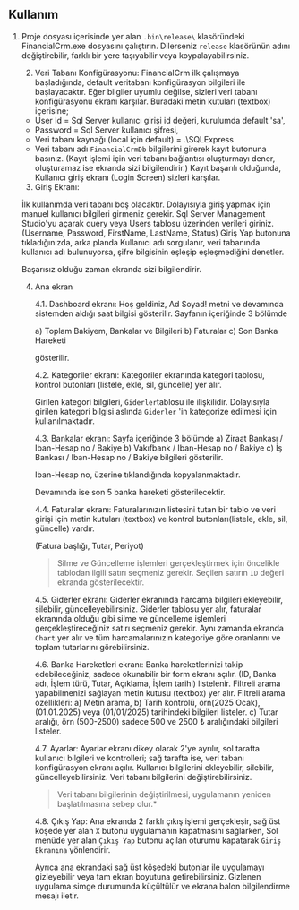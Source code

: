 ## Kullanım

1. Proje dosyası içerisinde yer alan `.bin\release\` klasöründeki FinancialCrm.exe dosyasını çalıştırın. Dilerseniz `release`  klasörünün adını değiştirebilir, farklı bir yere taşıyabilir veya koypalayabilirsiniz.

   2. Veri Tabanı Konfigürasyonu:
      FinancialCrm ilk çalışmaya başladığında, default veritabanı konfigürasyon bilgileri ile başlayacaktır. Eğer bilgiler uyumlu değilse, sizleri veri tabanı konfigürasyonu ekranı karşılar. Buradaki metin kutuları (textbox) içerisine;

   - User Id = Sql Server kullanıcı girişi id değeri, kurulumda default 'sa',
   - Password = Sql Server kullanıcı şifresi,
   - Veri tabanı kaynağı (local için default) = .\SQLExpress
   - Veri tabanı adı `FinancialCrmDb`
     bilgilerini girerek kayıt butonuna basınız. (Kayıt işlemi için veri tabanı bağlantısı oluşturmayı dener, oluşturamaz ise ekranda sizi bilgilendirir.)
     Kayıt başarılı olduğunda, Kullanıcı giriş ekranı (Login Screen) sizleri karşılar.

   3. Giriş Ekranı: 

   İlk kullanımda veri tabanı boş olacaktır. Dolayısıyla giriş yapmak için manuel kullanıcı bilgileri girmeniz gerekir.
   Sql Server Management Studio'yu açarak query veya Users tablosu üzerinden verileri giriniz.
   	(Username, Password, FirstName, LastName, Status)
   Giriş Yap butonuna tıkladığınızda, arka planda Kullanıcı adı sorgulanır, veri tabanında kullanıcı adı bulunuyorsa, şifre bilgisinin eşleşip eşleşmediğini denetler. 

   Başarısız olduğu zaman ekranda sizi bilgilendirir.

   

   4. Ana ekran

      4.1. Dashboard ekranı:
      Hoş geldiniz, Ad Soyad! metni ve devamında sistemden aldığı saat bilgisi gösterilir.
      Sayfanın içeriğinde 3 bölümde

      a) Toplam Bakiyem, Bankalar ve Bilgileri
      b) Faturalar
      c) Son Banka Hareketi 

      gösterilir.

      

      4.2.  Kategoriler ekranı:
      Kategoriler ekranında kategori tablosu, kontrol butonları (listele, ekle, sil, güncelle) yer alır.

      Girilen kategori bilgileri, `Giderler`tablosu ile ilişkilidir. Dolayısıyla girilen kategori bilgisi aslında `Giderler` 'in kategorize edilmesi için kullanılmaktadır.

      

      4.3. Bankalar ekranı:
      Sayfa içeriğinde 3 bölümde
      a) Ziraat Bankası / Iban-Hesap no / Bakiye
      b) Vakıfbank  / Iban-Hesap no / Bakiye
      c) İş Bankası  / Iban-Hesap no / Bakiye
      bilgileri gösterilir. 

      Iban-Hesap no, üzerine tıklandığında kopyalanmaktadır.

      Devamında ise son 5 banka hareketi gösterilecektir.

      

      4.4. Faturalar ekranı:
      Faturalarınızın listesini tutan bir tablo ve veri girişi için metin kutuları (textbox) ve kontrol butonları(listele, ekle, sil, güncelle) vardır.

      (Fatura başlığı, Tutar, Periyot)

      > Silme ve Güncelleme işlemleri gerçekleştirmek için öncelikle tablodan ilgili satırı seçmeniz gerekir.
      > Seçilen satırın `ID` değeri ekranda gösterilecektir. 


      4.5. Giderler ekranı:
      Giderler ekranında harcama bilgileri ekleyebilir, silebilir, güncelleyebilirsiniz.
      Giderler tablosu yer alır, faturalar ekranında olduğu gibi silme ve güncelleme işlemleri gerçekleştireceğiniz satırı seçmeniz gerekir.
      Aynı zamanda ekranda `Chart` yer alır ve tüm harcamalarınızın kategoriye göre oranlarını ve toplam tutarlarını görebilirsiniz.

      4.6. Banka Hareketleri ekranı:
      Banka hareketlerinizi takip edebileceğiniz, sadece okunabilir bir form ekranı açılır.
      (ID, Banka adı, İşlem türü, Tutar, Açıklama, İşlem tarihi) listelenir.
      Filtreli arama yapabilmenizi sağlayan metin kutusu (textbox) yer alır.
      Filtreli arama özellikleri:
      a) Metin arama,
      b) Tarih kontrolü, örn(2025 Ocak), (01.01.2025) veya (01/01/2025) tarihindeki bilgileri listeler.
      c) Tutar aralığı, örn (500-2500) sadece 500 ve 2500 ₺ aralığındaki bilgileri listeler. 

      
      4.7. Ayarlar:
      Ayarlar ekranı dikey olarak 2'ye ayrılır, sol tarafta kullanıcı bilgileri ve kontrolleri; sağ tarafta ise, veri tabanı konfigürasyon ekranı açılır.
      Kullanıcı bilgilerini ekleyebilir, silebilir, güncelleyebilirsiniz.
      Veri tabanı bilgilerini değiştirebilirsiniz.

      > Veri tabanı bilgilerinin değiştirilmesi, uygulamanın yeniden başlatılmasına sebep olur.*

      4.8. Çıkış Yap:
      Ana ekranda 2 farklı çıkış işlemi gerçekleşir, sağ üst köşede yer alan `X` butonu uygulamanın kapatmasını sağlarken,
      Sol menüde yer alan `Çıkış Yap` butonu açılan oturumu kapatarak `Giriş Ekranına` yönlendirir.

      Ayrıca ana ekrandaki sağ üst köşedeki butonlar ile uygulamayı gizleyebilir veya tam ekran boyutuna getirebilirsiniz.
      Gizlenen uygulama simge durumunda küçültülür ve ekrana balon bilgilendirme mesajı iletir.

   